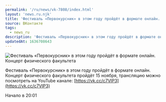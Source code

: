 ```yaml
---
permalink: '/ru/news/vk-7808/index.html'
layout: 'news.ru.njk'
title: 'Фестиваль «Первокурсник» в этом году пройдёт в формате онлайн.'
source: ВКонтакте
tags:
  - news_ru
description: 'Фестиваль «Первокурсник» в этом году пройдёт в формате онлайн.'
updatedAt: 1636708643
---
```

![Фестиваль «Первокурсник» в этом году пройдёт в формате онлайн. Концерт физического факультета](https://sun9-41.userapi.com/sun9-82/impg/uFBTwtgqR7YLlYKH6wDacx8y5X3xX4Cr06gwbw/6_eMl1zu9Eo.jpg?size=1280x720&quality=96&sign=4b4f1e65f718c7ade8e28f286978225c&c_uniq_tag=bwT97vglVYGW2PEqpaq5GWWpz9NZND5N3vFdSlSfJUo&type=album)

Фестиваль «Первокурсник» в этом году пройдёт в формате онлайн. Концерт физического факультета пройдёт 15 ноября, трансляцию можно посмотреть на YouTube канале: [https://vk.cc/c7VlP3](https://vk.cc/c7VlP3)

Начало в 20:01
